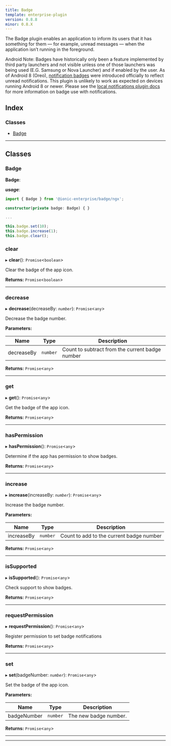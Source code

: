 ```yaml
---
title: Badge
template: enterprise-plugin
version: 0.8.8
minor: 0.8.X
---
```


The Badge plugin enables an application to inform its users that it has something for them — for example, unread messages — when the application isn’t running in the foreground.

Android Note: Badges have historically only been a feature implemented by third party launchers and not visible unless one of those launchers was being used (E.G. Samsung or Nova Launcher) and if enabled by the user. As of Android 8 (Oreo), [notification badges](https://developer.android.com/training/notify-user/badges) were introduced officially to reflect unread notifications. This plugin is unlikely to work as expected on devices running Android 8 or newer. Please see the [local notifications plugin docs](https://github.com/katzer/cordova-plugin-local-notifications) for more information on badge use with notifications.

<native-ent-install plugin-id="badge" variables=""></native-ent-install>

## Index

### Classes

* [Badge](#badge)

---

## Classes

<a id="badge"></a>

###  Badge

**Badge**:

*__usage__*:
 ```typescript
import { Badge } from '@ionic-enterprise/badge/ngx';

constructor(private badge: Badge) { }

...

this.badge.set(10);
this.badge.increase(1);
this.badge.clear();
```

<a id="badge.clear"></a>

###  clear

▸ **clear**(): `Promise`<`boolean`>

Clear the badge of the app icon.

**Returns:** `Promise`<`boolean`>

___
<a id="badge.decrease"></a>

###  decrease

▸ **decrease**(decreaseBy: *`number`*): `Promise`<`any`>

Decrease the badge number.

**Parameters:**

| Name | Type | Description |
| ------ | ------ | ------ |
| decreaseBy | `number` |  Count to subtract from the current badge number |

**Returns:** `Promise`<`any`>

___
<a id="badge.get"></a>

###  get

▸ **get**(): `Promise`<`any`>

Get the badge of the app icon.

**Returns:** `Promise`<`any`>

___
<a id="badge.haspermission"></a>

###  hasPermission

▸ **hasPermission**(): `Promise`<`any`>

Determine if the app has permission to show badges.

**Returns:** `Promise`<`any`>

___
<a id="badge.increase"></a>

###  increase

▸ **increase**(increaseBy: *`number`*): `Promise`<`any`>

Increase the badge number.

**Parameters:**

| Name | Type | Description |
| ------ | ------ | ------ |
| increaseBy | `number` |  Count to add to the current badge number |

**Returns:** `Promise`<`any`>

___
<a id="badge.issupported"></a>

###  isSupported

▸ **isSupported**(): `Promise`<`any`>

Check support to show badges.

**Returns:** `Promise`<`any`>

___
<a id="badge.requestpermission"></a>

###  requestPermission

▸ **requestPermission**(): `Promise`<`any`>

Register permission to set badge notifications

**Returns:** `Promise`<`any`>

___
<a id="badge.set"></a>

###  set

▸ **set**(badgeNumber: *`number`*): `Promise`<`any`>

Set the badge of the app icon.

**Parameters:**

| Name | Type | Description |
| ------ | ------ | ------ |
| badgeNumber | `number` |  The new badge number. |

**Returns:** `Promise`<`any`>

___

___

